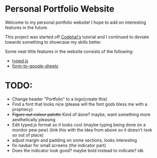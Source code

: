# Personal Portfolio Website

Welcome to my personal portfolio website! I hope to add on interesting features in the future.

This project was started off [Codehal's](https://youtu.be/Tkp3FDgOueM?si=gZ5A8lxLTJk4jY0y) tutorial and I continued to deviate towards something to showcase my skills better.

Some neat little features in the website consists of the following:

- [typed.js](https://github.com/mattboldt/typed.js/)
- [form-to-google-sheets](https://github.com/jamiewilson/form-to-google-sheets)



# TODO:

- Change header "Portfolio" to a logo(create this)
- Find a font that looks nice (please will the font gods bless me with a prophecy)
- ~~Figure out colour palette~~ Kind of done? maybe, want something more aesthetically pleasing
- Edit typed.js format so it looks cool (maybe typing being done on a monitor pew pew) (link this with the idea from above so it doesn't look so out of place)
- adjust margin and padding on some sections, looks interesting
- fix navbar for small screens (the indicator part)
- Does the indicator look good? maybe bold instead to indicate? idk


